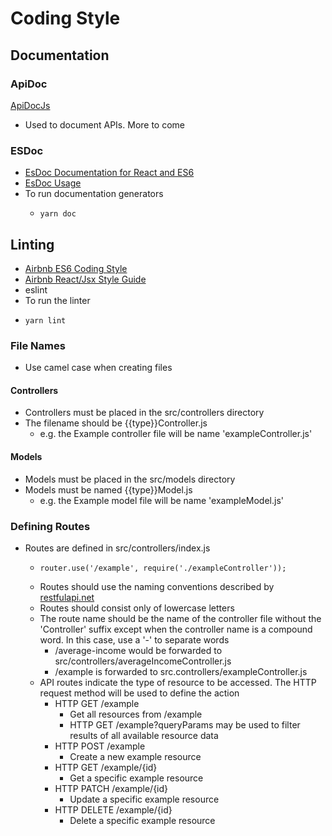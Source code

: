 # Coding Style

## Documentation
### ApiDoc
[ApiDocJs](http://apidocjs.com/#getting-started)
- Used to document APIs. More to come

### ESDoc
- [EsDoc Documentation for React and ES6](http://en.blog.koba04.com/2015/06/28/esdoc-documentation-for-react-and-es6/)
- [EsDoc Usage](https://esdoc.org/manual/tags.html)
- To run documentation generators
    -     yarn doc

## Linting

- [Airbnb ES6 Coding Style](https://github.com/airbnb/javascript)
- [Airbnb React/Jsx Style Guide](https://github.com/airbnb/javascript/tree/master/react)
- eslint
- To run the linter
-     yarn lint

### File Names
- Use camel case when creating files
#### Controllers
- Controllers must be placed in the src/controllers directory
- The filename should be {{type}}Controller.js
	- e.g. the Example controller file will be name 'exampleController.js'
#### Models
- Models must be placed in the src/models directory
- Models must be named {{type}}Model.js
	- e.g. the Example model file will be name 'exampleModel.js'
### Defining Routes
- Routes are defined in src/controllers/index.js
	-     router.use('/example', require('./exampleController'));
    - Routes should use the naming conventions described by [restfulapi.net](https://restfulapi.net/resource-naming/)
    - Routes should consist only of lowercase letters
	- The route name should be the name of the controller file without the 'Controller' suffix except when the controller name is a compound word. In this case, use a '-' to separate words
		- /average-income would be forwarded to src/controllers/averageIncomeController.js
		- /example is forwarded to src.controllers/exampleController.js
    - API routes indicate the type of resource to be accessed. The HTTP request method will be used to define the action
        - HTTP GET /example
            - Get all resources from /example
            - HTTP GET /example?queryParams may be used to filter results of all available resource data
        - HTTP POST /example
            - Create a new example resource
        - HTTP GET /example/{id}
            - Get a specific example resource
        - HTTP PATCH /example/{id}
            - Update a specific example resource
        - HTTP DELETE /example/{id}
            - Delete a specific example resource
